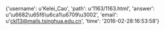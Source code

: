 {'username': u'Kelei_Cao', 'path': u'1163/1163.html', 'answer': u'\u6682\u65f6\u6ca1\u6709\u3002', 'email': u'ckl13@mails.tsinghua.edu.cn', 'time': '2016-02-28:16:53:58'}